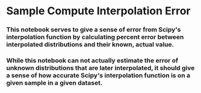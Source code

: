 # Sample Compute Interpolation Error

### This notebook serves to give a sense of  error from Scipy's interpolation function by calculating percent error between interpolated distributions and their known, actual value.

### While this notebook can not actually estimate the error of unknown distributions that are later interpolated, it should give a sense of how accurate Scipy's interpolation function is on a given sample in a given dataset.
